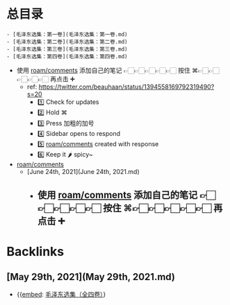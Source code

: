 
# 总目录
    - [毛泽东选集：第一卷](毛泽东选集：第一卷.md)
    - [毛泽东选集：第二卷](毛泽东选集：第二卷.md)
    - [毛泽东选集：第三卷](毛泽东选集：第三卷.md)
    - [毛泽东选集：第四卷](毛泽东选集：第四卷.md)
- 使用 [roam/comments](roam/comments.md) 添加自己的笔记 👉🏻👉🏻👉🏻👉🏻👉🏻 按住 ⌘👉🏻👉🏻👉🏻👉🏻👉🏻 再点击 ➕
    - ref: https://twitter.com/beauhaan/status/1394558169792319490?s=20
        - 1️⃣ Check for updates
        - 2️⃣ Hold ⌘ 
        - 3️⃣ Press 加粗的加号
        - 4️⃣ Sidebar opens to respond
        - 5️⃣ [roam/comments](roam/comments.md) created with response
        - 6️⃣ Keep it 🌶 spicy~
- [roam/comments](roam/comments.md)
    - [June 24th, 2021](June 24th, 2021.md)
        - 使用 [roam/comments](roam/comments.md) 添加自己的笔记 👉🏻👉🏻👉🏻👉🏻👉🏻 按住 ⌘👉🏻👉🏻👉🏻👉🏻👉🏻 再点击 ➕
            - 

# Backlinks
## [May 29th, 2021](May 29th, 2021.md)
- {{[embed](embed.md): [毛泽东选集（全四卷）](毛泽东选集（全四卷）.md)}

